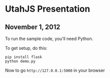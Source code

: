 UtahJS Presentation
===================

November 1, 2012
----------------

To run the sample code, you'll need Python.

To get setup, do this:

	pip install flask
	python demo.py

Now to go `http://127.0.0.1:5000` in your browser